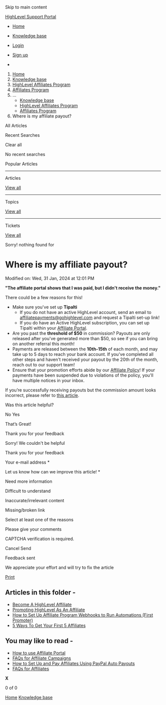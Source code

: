 Skip to main content

[ HighLevel Support Portal ](https://help.gohighlevel.com)

  * [ Home ](/support/home)
  * [ Knowledge base ](/support/solutions)

  * [Login](/support/login)
  * [Sign up](/support/signup)
  * 

  1. [Home](/support/home)
  2. [Knowledge base](/support/solutions)
  3. [HighLevel Affiliates Program](/support/solutions/48000449591)
  4. [Affiliates Program](/support/solutions/folders/48000666024)
  5. ... 
     * [Knowledge base](/support/solutions)
     * [HighLevel Affiliates Program](/support/solutions/48000449591)
     * [Affiliates Program](/support/solutions/folders/48000666024)
  6. Where is my affiliate payout?

All  Articles 

Recent Searches

Clear all

No recent searches

Popular Articles

* * *

Articles

[View all](/support/search/solutions)

* * *

Topics

[View all](/support/search/topics)

* * *

Tickets

[View all](/support/search/tickets)

Sorry! nothing found for   

# Where is my affiliate payout?

Modified on: Wed, 31 Jan, 2024 at 12:01 PM

**"The affiliate portal shows that I was paid, but I didn't receive the money."**

There could be a few reasons for this!

  * Make sure you've set up **Tipalti**
    * If you do not have an active HighLevel account, send an email to affiliatepayments@gohighlevel.com and request a Tipalti set-up link!
    * If you do have an Active HighLevel subscription, you can set up Tipalti within your [Affiliate Portal](https://help.gohighlevel.com/support/solutions/articles/48001208136-affiliate-payouts-where-how-when-can-i-get-paid-).
  * Are you past the **threshold of $50** in commission? Payouts are only released after you've generated more than $50, so see if you can bring on another referral this month!
  * Payments are released between the **10th-15th** of each month, and may take up to 5 days to reach your bank account. If you've completed all other steps and haven't received your payout by the 20th of the month, reach out to our support team!
  * Ensure that your promotion efforts abide by our [Affiliate Policy](https://www.gohighlevel.com/affiliate-policy)! If your payments have been suspended due to violations of the policy, you'll have multiple notices in your inbox.

If you’re successfully receiving payouts but the commission amount looks incorrect, please refer to [this article](https://help.gohighlevel.com/support/solutions/articles/155000001897-my-affiliate-commission-looks-incorrect).

Was this article helpful?

No  Yes 

That’s Great!

Thank you for your feedback

Sorry! We couldn't be helpful

Thank you for your feedback

Your e-mail address *

Let us know how can we improve this article! *

Need more information 

Difficult to understand 

Inaccurate/irrelevant content 

Missing/broken link 

Select at least one of the reasons 

Please give your comments 

CAPTCHA verification is required. 

Cancel  Send 

Feedback sent

We appreciate your effort and will try to fix the article

[Print](javascript:print\(\))

## Articles in this folder -

  * [Become A HighLevel Affiliate](/support/solutions/articles/48000980325-become-a-highlevel-affiliate)
  * [Promoting HighLevel As An Affiliate](/support/solutions/articles/48000980326-promoting-highlevel-as-an-affiliate)
  * [How to Set Up Affiliate Program Webhooks to Run Automations (First Promoter)](/support/solutions/articles/48001163126-how-to-set-up-affiliate-program-webhooks-to-run-automations-first-promoter-)
  * [5 Ways To Get Your First 5 Affiliates](/support/solutions/articles/48001174612-5-ways-to-get-your-first-5-affiliates)

## You may like to read -

  * [How to use Affiliate Portal](/support/solutions/articles/48001202637-how-to-use-affiliate-portal)
  * [FAQs for Affiliate Campaigns](/support/solutions/articles/155000003645-faqs-for-affiliate-campaigns)
  * [How to Set Up and Pay Affiliates Using PayPal Auto Payouts](/support/solutions/articles/155000003658-how-to-set-up-and-pay-affiliates-using-paypal-auto-payouts)
  * [FAQs for Affiliates](/support/solutions/articles/155000003654-faqs-for-affiliates)

**X**

0 of 0 []()

[Home](/support/home) [Knowledge base](/support/solutions)
